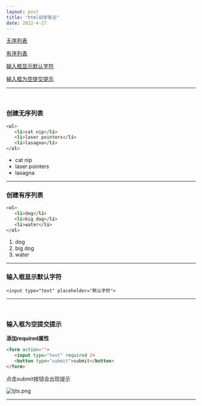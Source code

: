 ```yaml
---
layout: post
title: "html初学笔记"
date: 2022-4-27 
---
```



[无序列表](#创建无序列表)

[有序列表](#创建有序列表)

[输入框显示默认字符](#输入框显示默认字符)

[输入框为空提交提示](#输入框为空提交提示)



---

<br />



<h3 id="创建无序列表">创建无序列表</h3>

```html
<ul>
   <li>cat nip</li>
   <li>laser pointers</li>
   <li>lasagna</li>
</ul>
```

<ul>
  <li>cat nip</li>
  <li>laser pointers</li>
  <li>lasagna</li>
</ul>



___


<h3 id="创建有序列表">创建有序列表</h3>

```html
<ol>
   <li>dog</li>
   <li>big dog</li>
   <li>water</li>
</ol>
```

<ol>
  <li>dog</li>
  <li>big dog</li>
  <li>water</li>
</ol>



---

<h3 id="输入框显示默认字符">输入框显示默认字符</h3>

```
<input type="text" placeholder="默认字符">
```

___

<br />

<h3 id="输入框为空提交提示">输入框为空提交提示</h3>

**添加required属性**

```html
<form action="">
   <input type="text" required />
   <button type="submit">submit</button>
</form>
```

点击submit按钮会出现提示

![tjts.png](https://bayimg.com/c1a54aad2b4c50f025b0f453c17abd85c8adfe6f.jpg)

___


